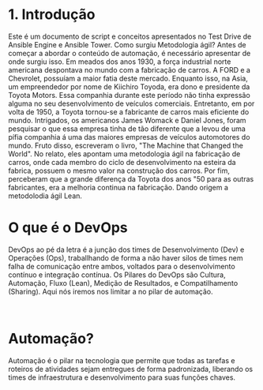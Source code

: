 # 1. Introdução
Este é um documento de script e conceitos apresentados no Test Drive de Ansible Engine e Ansible Tower.
Como surgiu Metodologia ágil?
Antes de começar a abordar o conteúdo de automação, é necessário apresentar de onde surgiu isso.
Em meados dos anos 1930, a força industrial norte americana despontava no mundo com a fabricação de carros. A FORD e a Chevrolet, possuíam a maior fatia deste mercado.
Enquanto isso, na Asia, um empreendedor por nome de  Kiichiro Toyoda, era dono e presidente da Toyota Motors. Essa companhia durante este período não tinha expressão alguma no seu desenvolvimento de veículos comerciais. Entretanto, em por volta de 1950, a Toyota tornou-se a fabricante de carros mais eficiente do mundo. Intrigados, os americanos James Womack e Daniel Jones, foram pesquisar o que essa empresa tinha de tão diferente que a levou de uma pífia companhia á uma das maiores empresas de veículos automotores do mundo. Fruto disso, escreveram o livro, "The Machine that Changed the World".​
No relato, eles apontam uma metodologia ágil na fabricação de carros, onde cada membro do ciclo de desenvolvimento na esteira da fabrica, possuem o mesmo valor na construção dos carros.
Por fim, perceberam que a grande diferença da Toyota dos anos "50 para as outras fabricantes, era a melhoria continua na fabricação. Dando origem a metodolodia ágil Lean.
​
# O que é o DevOps
DevOps ao pé da letra é a junção dos times de Desenvolvimento (Dev) e Operações (Ops), traballhando de forma a não haver silos de times nem falha de comunicação entre ambos, voltados para o desenvolvimento contínuo e integração contínua.
Os Pilares do DevOps são Cultura, Automação, Fluxo (Lean), Medição de Resultados, e Compatilhamento (Sharing).
Aqui nós iremos nos limitar a no pilar de automação.

​
# Automação?
Automação é o pilar na tecnologia que permite que todas as tarefas e roteiros de atividades sejam entregues de forma padronizada, liberando os times de infraestrutura e desenvolvimento para suas funções chaves.
